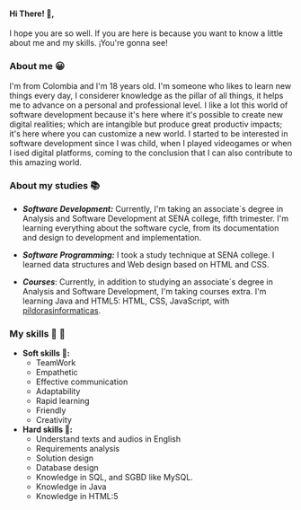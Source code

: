 #### Hi There! 🤙,

I hope you are so well. If you are here is because you want to know a little about me and my skills. ¡You're gonna see!

### About me 😀

I'm from Colombia and I'm 18 years old. I'm someone who likes to learn new things every day, I considerer knowledge as the pillar of all things, it helps me to advance on a personal and professional level. I like a lot this world of software development because it's here where it's possible to create new digital realities; which are intangible but produce great productiv impacts; it's here where you can customize a new world. I started to be interested in software development since I was child, when I played videogames or when I ised digital platforms, coming to the conclusion that I can also contribute to this amazing world.

### About my studies 📚

* _**Software Development:**_ Currently, I'm taking an associate´s degree in Analysis and Software Development at SENA college, fifth trimester. I'm learning everything about the software cycle, from its documentation and design to development and implementation.
  
* _**Software Programming:**_ I took a study technique at SENA college. I learned data structures and Web design based on HTML and CSS.
  
* _**Courses**_: Currently, in addition to studying an associate´s degree in Analysis and Software Development, I'm taking courses extra. I'm learning Java and HTML5: HTML, CSS, JavaScript, with [pildorasinformaticas](https://www.youtube.com/@pildorasinformaticas).

### My skills 👤 🧠
- **Soft skills 👤:**
    + TeamWork
    + Empathetic
    + Effective communication
    + Adaptability
    + Rapid learning
    + Friendly
    + Creativity
- **Hard skills 🧠:**
    + Understand texts and audios in English
    + Requirements analysis
    + Solution design
    + Database design
    + Knowledge in SQL, and SGBD like MySQL.
    + Knowledge in Java
    + Knowledge in HTML:5
